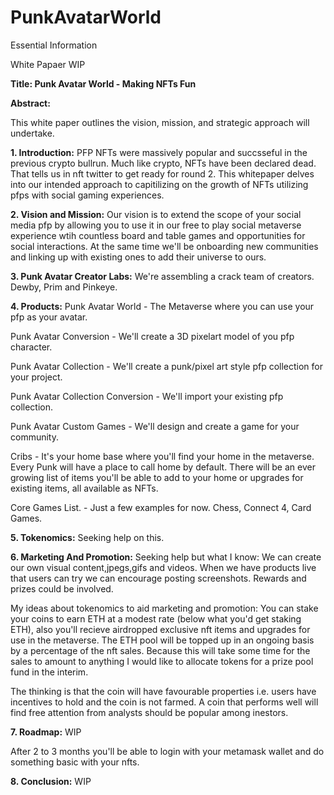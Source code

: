 # PunkAvatarWorld
Essential Information

White Papaer WIP



**Title: Punk Avatar World - Making NFTs Fun**

**Abstract:**

This white paper outlines the vision, mission, and strategic approach will undertake.

**1. Introduction:**
PFP NFTs were massively popular and succsseful in the previous crypto bullrun. Much like crypto, NFTs have been declared dead. That tells us in nft twitter to get ready for round 2.
This whitepaper delves into our intended approach to capitilizing on the growth of NFTs utilizing pfps with  social gaming experiences.

**2. Vision and Mission:**
Our vision is to extend the scope of your social media pfp by allowing you to use it in our free to play social metaverse experience wtih countless board and table games and opportunities for social interactions.
At the same time we'll be onboarding new communities and linking up with existing ones to add their universe to ours.

**3. Punk Avatar Creator Labs:**
We're assembling a crack team of creators. Dewby, Prim and Pinkeye.

**4. Products:** 
Punk Avatar World - The Metaverse where you can use your pfp as your avatar.

Punk Avatar Conversion - We'll create a 3D pixelart model of you pfp character.

Punk Avatar Collection - We'll create a punk/pixel art style pfp collection for your project.

Punk Avatar Collection Conversion - We'll import your existing pfp collection.

Punk Avatar Custom Games - We'll design and create a game for your community.

Cribs - It's your home base where you'll find your home in the metaverse. Every Punk will have a place to call home by default. There will be an ever growing list of items you'll be able to add to your home or upgrades for existing items, all available as NFTs.

Core Games List. - Just a few examples for now. Chess, Connect 4, Card Games.

**5. Tokenomics:**
Seeking help on this.

**6. Marketing And Promotion:**
Seeking help but what I know:
We can create our own visual content,jpegs,gifs and videos.
When we have products live that users can try we can encourage posting screenshots. Rewards and prizes could be involved.


My ideas about tokenomics to aid marketing and promotion:
You can stake your coins to earn ETH at a modest rate (below what you'd get staking ETH), also you'll recieve airdropped exclusive nft items and upgrades for use in the metaverse.
The ETH pool will be topped up in an ongoing basis by a percentage of the nft sales. Because this will take some time for the sales to amount to anything I would like to allocate tokens for a prize pool fund in the interim.

The thinking is that the coin will have favourable properties i.e. users have incentives to hold and the coin is not farmed. 
A coin that performs well will find free attention from analysts should be popular among inestors.

**7. Roadmap:**    WIP

After 2 to 3 months you'll be able to login with your metamask wallet and do something basic with your nfts. 


**8. Conclusion:**  WIP

